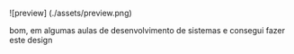![preview] (./assets/preview.png)

bom, em algumas aulas de desenvolvimento de sistemas e consegui fazer este design
